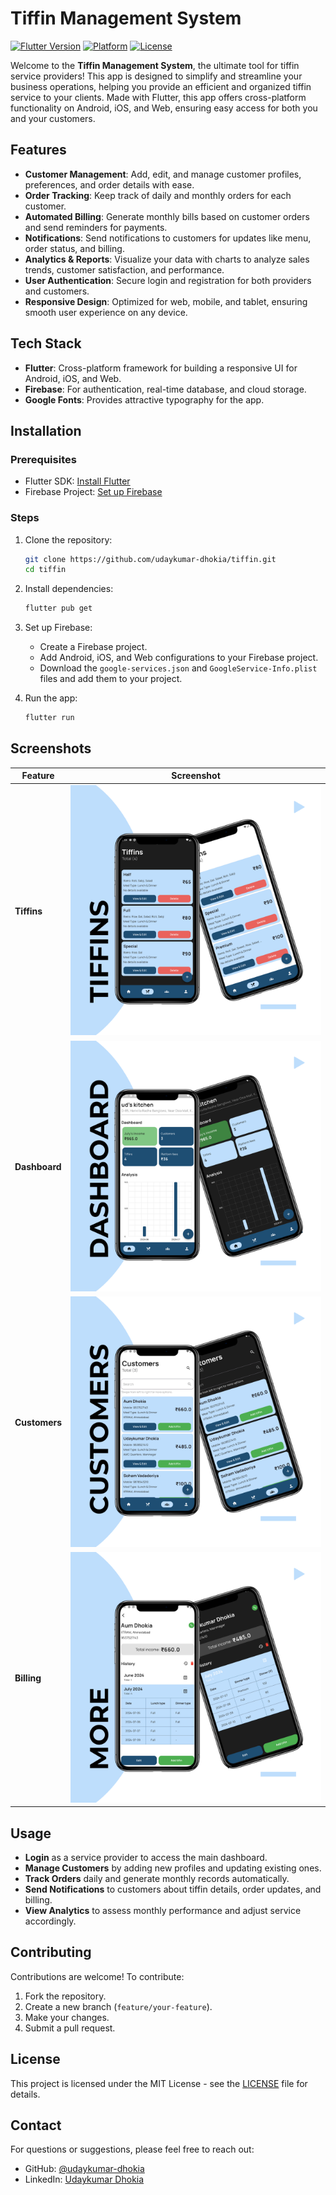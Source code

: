 # Tiffin Management System

[![Flutter Version](https://img.shields.io/badge/Flutter-^3.0-blue.svg)](https://flutter.dev)
[![Platform](https://img.shields.io/badge/Platform-Web%20%7C%20Android%20%7C%20iOS-green.svg)](https://flutter.dev/docs/deployment)
[![License](https://img.shields.io/badge/License-MIT-brightgreen.svg)](LICENSE)

Welcome to the **Tiffin Management System**, the ultimate tool for tiffin service providers! This app is designed to simplify and streamline your business operations, helping you provide an efficient and organized tiffin service to your clients. Made with Flutter, this app offers cross-platform functionality on Android, iOS, and Web, ensuring easy access for both you and your customers.

## Features

- **Customer Management**: Add, edit, and manage customer profiles, preferences, and order details with ease.
- **Order Tracking**: Keep track of daily and monthly orders for each customer.
- **Automated Billing**: Generate monthly bills based on customer orders and send reminders for payments.
- **Notifications**: Send notifications to customers for updates like menu, order status, and billing.
- **Analytics & Reports**: Visualize your data with charts to analyze sales trends, customer satisfaction, and performance.
- **User Authentication**: Secure login and registration for both providers and customers.
- **Responsive Design**: Optimized for web, mobile, and tablet, ensuring smooth user experience on any device.

## Tech Stack

- **Flutter**: Cross-platform framework for building a responsive UI for Android, iOS, and Web.
- **Firebase**: For authentication, real-time database, and cloud storage.
- **Google Fonts**: Provides attractive typography for the app.

## Installation

### Prerequisites

- Flutter SDK: [Install Flutter](https://flutter.dev/docs/get-started/install)
- Firebase Project: [Set up Firebase](https://firebase.google.com/)

### Steps

1. Clone the repository:
   ```bash
   git clone https://github.com/udaykumar-dhokia/tiffin.git
   cd tiffin
   ```

2. Install dependencies:
   ```bash
   flutter pub get
   ```

3. Set up Firebase:
   - Create a Firebase project.
   - Add Android, iOS, and Web configurations to your Firebase project.
   - Download the `google-services.json` and `GoogleService-Info.plist` files and add them to your project.

4. Run the app:
   ```bash
   flutter run
   ```

## Screenshots

| Feature          | Screenshot                                                 |
|------------------|------------------------------------------------------------|
| **Tiffins**      | ![Login](screenshots/tiffins.png)                            |
| **Dashboard**    | ![Dashboard](screenshots/dashboard.png)                    |
| **Customers**    | ![Order Tracking](screenshots/customers.png)               |
| **Billing**      | ![Billing](screenshots/billing.png)                        |

## Usage

- **Login** as a service provider to access the main dashboard.
- **Manage Customers** by adding new profiles and updating existing ones.
- **Track Orders** daily and generate monthly records automatically.
- **Send Notifications** to customers about tiffin details, order updates, and billing.
- **View Analytics** to assess monthly performance and adjust service accordingly.

## Contributing

Contributions are welcome! To contribute:

1. Fork the repository.
2. Create a new branch (`feature/your-feature`).
3. Make your changes.
4. Submit a pull request.

## License

This project is licensed under the MIT License - see the [LICENSE](LICENSE) file for details.

## Contact

For questions or suggestions, please feel free to reach out:
- GitHub: [@udaykumar-dhokia](https://github.com/udaykumar-dhokia)
- LinkedIn: [Udaykumar Dhokia](https://www.linkedin.com/in/udaykumar-dhokia)

